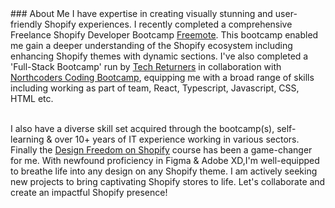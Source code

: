 <base target="_blank">
### About Me
<base target="_blank">
I have expertise in creating visually stunning and user-friendly Shopify experiences. I recently completed a comprehensive Freelance Shopify Developer Bootcamp
<a href="https://www.freemote.com/" target="_blank">Freemote</a>.  This bootcamp enabled me gain a deeper understanding of the Shopify ecosystem including enhancing Shopify themes with dynamic sections. I've also completed a 'Full-Stack Bootcamp' run by 
<a href="https://www.techreturners.com/">Tech Returners</a> in collaboration with <a href="https://northcoders.com/our-courses/coding-bootcamp">Northcoders Coding Bootcamp</a>, equipping me with a broad range of skills including working as part of team, React, Typescript, Javascript, CSS, HTML etc. <br><br>


I also have a diverse skill set acquired through the bootcamp(s), self-learning & over 10+ years of IT experience working in various sectors. Finally the 
<a href="https://lunatemplates.co/pages/shopify-course-for-designers">Design Freedom on Shopify</a> course has been a game-changer for me. With newfound proficiency in Figma & Adobe XD,I'm well-equipped to breathe life into any design on any Shopify theme. I am actively seeking new projects to bring captivating Shopify stores to life. Let's collaborate and create an impactful Shopify presence!

<br>


<!--
Hi there 👋
**lblake/lblake** is a ✨ _special_ ✨ repository because its `README.md` (this file) appears on your GitHub profile.

Here are some ideas to get you started:

- 🔭 I’m currently working on ...
- 🌱 I’m currently learning ...
- 👯 I’m looking to collaborate on ...
- 🤔 I’m looking for help with ...
- 💬 Ask me about ...
- 📫 How to reach me: ...
- 😄 Pronouns: ...
- ⚡ Fun fact: ...
-->
